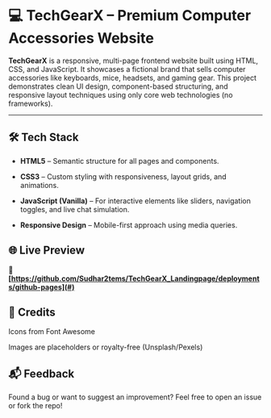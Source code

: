 # 💻 TechGearX – Premium Computer Accessories Website

**TechGearX** is a responsive, multi-page frontend website built using HTML, CSS, and JavaScript. It showcases a fictional brand that sells computer accessories like keyboards, mice, headsets, and gaming gear. This project demonstrates clean UI design, component-based structuring, and responsive layout techniques using only core web technologies (no frameworks).

---

## 🛠️ Tech Stack

- **HTML5** – Semantic structure for all pages and components.

- **CSS3** – Custom styling with responsiveness, layout grids, and animations.

- **JavaScript (Vanilla)** – For interactive elements like sliders, navigation toggles, and live chat simulation.

- **Responsive Design** – Mobile-first approach using media queries.

## 🌐 Live Preview

🚀 **[https://github.com/Sudhar2tems/TechGearX_Landingpage/deployments/github-pages](#)** 


## 🙌 Credits

Icons from Font Awesome

Images are placeholders or royalty-free (Unsplash/Pexels)

## 📬 Feedback

Found a bug or want to suggest an improvement? Feel free to open an issue or fork the repo!
